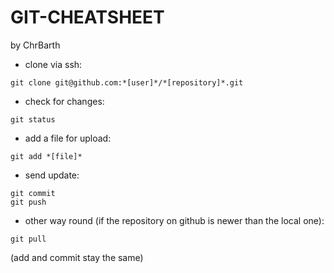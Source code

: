 # GIT-CHEATSHEET

by ChrBarth

  - clone via ssh:

  `git clone git@github.com:*[user]*/*[repository]*.git`

  - check for changes:

  `git status`

  - add a file for upload:

  `git add *[file]*`

  - send update:

  ```
  git commit
  git push
  ```
  
  - other way round (if the repository on github is newer than the local one):

  `git pull`

  (add and commit stay the same)



